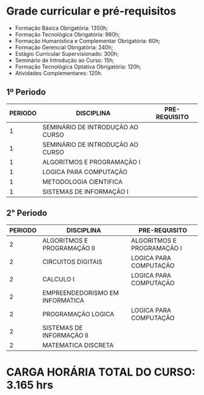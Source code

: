 # Grade curricular e pré-requisitos

* Formação Básica Obrigatória: 1350h; 
* Formação Tecnológica Obrigatória: 960h;
* Formação Humanística e Complementar Obrigatória: 60h;
* Formação Gerencial Obrigatória: 240h;
* Estágio Curricular Supervisionado: 300h;
* Seminário de Introdução ao Curso: 15h;
* Formação Tecnológica Optativa Obrigatória: 120h; 
* Atividades Complementares: 120h.

## 1º Periodo
| PERIODO | DISCIPLINA | PRE-REQUISITO |
| -- | -- | -- |
| 1|SEMINÁRIO DE INTRODUÇÃO AO CURSO |  |
| 1 | SEMINÁRIO DE INTRODUÇÃO AO CURSO | |
| 1| ALGORITMOS E PROGRAMAÇÃO I |  |
| 1| LOGICA PARA COMPUTAÇÃO | |
| 1| METODOLOGIA CIENTIFICA|  |
| 1| SISTEMAS DE INFORMAÇÃO I	 | | |

## 2° Periodo
| PERIODO | DISCIPLINA | PRE-REQUISITO |
| -- | -- | -- |
| 2|ALGORITMOS E PROGRAMAÇÃO II| ALGORITMOS E PROGRAMAÇÃO I |
| 2 | CIRCUITOS DIGITAIS |LOGICA PARA COMPUTAÇÃO |
| 2| CALCULO I	 | LOGICA PARA COMPUTAÇÃO|
| 2| EMPREENDEDORISMO EM INFORMATICA	 | |
| 2| PROGRAMAÇÃO LOGICA | LOGICA PARA COMPUTAÇÃO |
| 2| SISTEMAS DE INFORMAÇÃO II	 | | SI 1|
| 2| MATEMATICA DISCRETA | | SI 1|

# CARGA HORÁRIA TOTAL DO CURSO: 3.165 hrs
